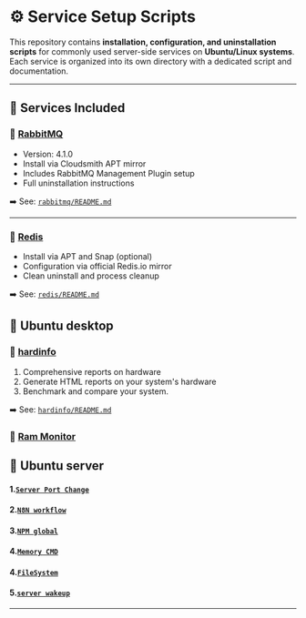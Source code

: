 # ⚙️ Service Setup Scripts

This repository contains **installation, configuration, and uninstallation scripts** for commonly used server-side services on **Ubuntu/Linux systems**. Each service is organized into its own directory with a dedicated script and documentation.

---

## 📁 Services Included

### 🐰 [RabbitMQ](./rabbitmq/)

- Version: 4.1.0
- Install via Cloudsmith APT mirror
- Includes RabbitMQ Management Plugin setup
- Full uninstallation instructions

➡️ See: [`rabbitmq/README.md`](./rabbitmq/README.md)

---

### 🧠 [Redis](./redis/)

- Install via APT and Snap (optional)
- Configuration via official Redis.io mirror
- Clean uninstall and process cleanup

➡️ See: [`redis/README.md`](./redis/README.md)


## 📁 Ubuntu desktop

### 🧠 [hardinfo](./ubuntu_desktop/)

1. Comprehensive reports on hardware
2. Generate HTML reports on your system's hardware
3. Benchmark and compare your system.

➡️ See: [`hardinfo/README.md`](./ubuntu_desktop/README.md)

### 🧠 [Ram Monitor](./ubuntu_desktop/ram_monti.md)


## 📁 Ubuntu server

#### 1.[`Server Port Change`](./ubuntu_server/server_port.md)
#### 2.[`N8N workflow`](./ubuntu_server/n8n.md)
#### 3.[`NPM global`](./ubuntu_server/npm.md)
#### 4.[`Memory CMD`](./ubuntu_server/memory.md)
#### 4.[`FileSystem`](./ubuntu_server/file_system.md)
#### 5.[`server wakeup`](./ubuntu_server/server_wakeup.md)
---


